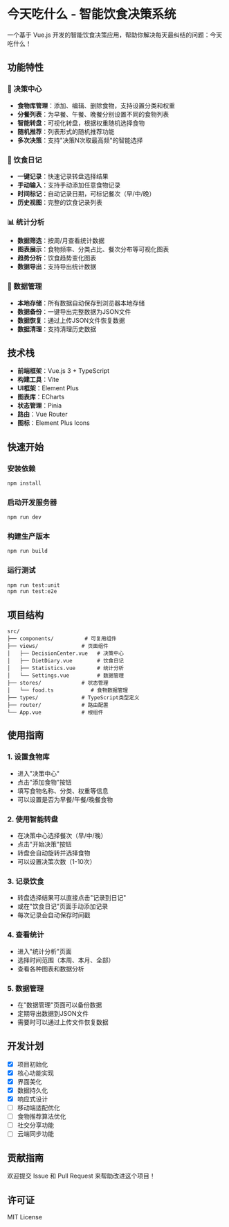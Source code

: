 # 今天吃什么 - 智能饮食决策系统

一个基于 Vue.js 开发的智能饮食决策应用，帮助你解决每天最纠结的问题：今天吃什么！

## 功能特性

### 🎯 决策中心
- **食物库管理**：添加、编辑、删除食物，支持设置分类和权重
- **分餐列表**：为早餐、午餐、晚餐分别设置不同的食物列表
- **智能转盘**：可视化转盘，根据权重随机选择食物
- **随机推荐**：列表形式的随机推荐功能
- **多次决策**：支持"决策N次取最高频"的智能选择

### 📔 饮食日记
- **一键记录**：快速记录转盘选择结果
- **手动输入**：支持手动添加任意食物记录
- **时间标记**：自动记录日期，可标记餐次（早/中/晚）
- **历史视图**：完整的饮食记录列表

### 📊 统计分析
- **数据筛选**：按周/月查看统计数据
- **图表展示**：食物频率、分类占比、餐次分布等可视化图表
- **趋势分析**：饮食趋势变化图表
- **数据导出**：支持导出统计数据

### 💾 数据管理
- **本地存储**：所有数据自动保存到浏览器本地存储
- **数据备份**：一键导出完整数据为JSON文件
- **数据恢复**：通过上传JSON文件恢复数据
- **数据清理**：支持清理历史数据

## 技术栈

- **前端框架**：Vue.js 3 + TypeScript
- **构建工具**：Vite
- **UI框架**：Element Plus
- **图表库**：ECharts
- **状态管理**：Pinia
- **路由**：Vue Router
- **图标**：Element Plus Icons

## 快速开始

### 安装依赖
```bash
npm install
```

### 启动开发服务器
```bash
npm run dev
```

### 构建生产版本
```bash
npm run build
```

### 运行测试
```bash
npm run test:unit
npm run test:e2e
```

## 项目结构

```
src/
├── components/          # 可复用组件
├── views/              # 页面组件
│   ├── DecisionCenter.vue   # 决策中心
│   ├── DietDiary.vue        # 饮食日记
│   ├── Statistics.vue       # 统计分析
│   └── Settings.vue         # 数据管理
├── stores/             # 状态管理
│   └── food.ts            # 食物数据管理
├── types/              # TypeScript类型定义
├── router/             # 路由配置
└── App.vue             # 根组件
```

## 使用指南

### 1. 设置食物库
- 进入"决策中心"
- 点击"添加食物"按钮
- 填写食物名称、分类、权重等信息
- 可以设置是否为早餐/午餐/晚餐食物

### 2. 使用智能转盘
- 在决策中心选择餐次（早/中/晚）
- 点击"开始决策"按钮
- 转盘会自动旋转并选择食物
- 可以设置决策次数（1-10次）

### 3. 记录饮食
- 转盘选择结果可以直接点击"记录到日记"
- 或在"饮食日记"页面手动添加记录
- 每次记录会自动保存时间戳

### 4. 查看统计
- 进入"统计分析"页面
- 选择时间范围（本周、本月、全部）
- 查看各种图表和数据分析

### 5. 数据管理
- 在"数据管理"页面可以备份数据
- 定期导出数据到JSON文件
- 需要时可以通过上传文件恢复数据

## 开发计划

- [x] 项目初始化
- [x] 核心功能实现
- [x] 界面美化
- [x] 数据持久化
- [x] 响应式设计
- [ ] 移动端适配优化
- [ ] 食物推荐算法优化
- [ ] 社交分享功能
- [ ] 云端同步功能

## 贡献指南

欢迎提交 Issue 和 Pull Request 来帮助改进这个项目！

## 许可证

MIT License

